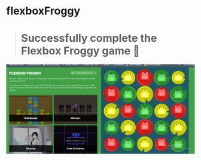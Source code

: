 # flexboxFroggy
> # Successfully complete the Flexbox Froggy game :frog:

![froggy img](/img/froggy.png)